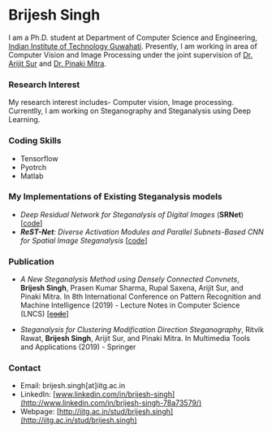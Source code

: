 # Brijesh Singh

I am a Ph.D. student at Department of Computer Science and Engineering, [Indian Institute of Technology Guwahati](https://www.iitg.ac.in/cse/). Presently, I am working in area of Computer Vision and Image Processing under the joint supervision of [Dr. Arijit Sur](https://www.iitg.ac.in/arijit/) and [Dr. Pinaki Mitra](https://www.iitg.ac.in/cse/internet-pages/pinaki).

### Research Interest

My research interest includes- Computer vision, Image processing. Currentlly, I am working on Steganography and Steganalysis using Deep Learning.



### Coding Skills

- Tensorflow
- Pyotrch
- Matlab

### My Implementations of Existing Steganalysis models

- *Deep Residual Network for Steganalysis of Digital Images* (**SRNet**) [[code](https://github.com/brijeshiitg/Steganalysis-Models-Implementation/tree/master)]
- ***ReST-Net**: Diverse Activation Modules and Parallel Subnets-Based CNN for Spatial Image Steganalysis* [[code]()]

### Publication

- *A New Steganalysis Method using Densely Connected Convnets*, **Brijesh Singh**, Prasen Kumar Sharma, Rupal Saxena, Arijit Sur, and Pinaki Mitra. In 8th International Conference on Pattern Recognition and Machine Intelligence (2019) - Lecture Notes in Computer Science (LNCS) [~~[code]()~~]

- *Steganalysis for Clustering Modification Direction Steganography*, Ritvik Rawat, **Brijesh Singh**, Arijit Sur, and Pinaki Mitra. In Multimedia Tools and Applications (2019) - Springer

### Contact

- Email: brijesh.singh[at]iitg.ac.in
- LinkedIn: [www.linkedin.com/in/brijesh-singh](http://www.linkedin.com/in/brijesh-singh-78a73579/)
- Webpage: [http://iitg.ac.in/stud/brijesh.singh](http://iitg.ac.in/stud/brijesh.singh) 

